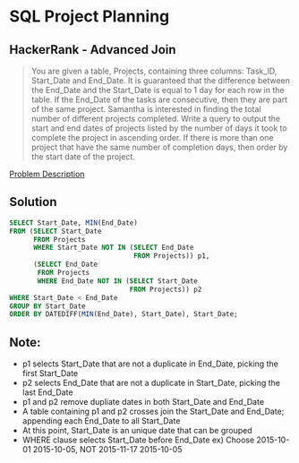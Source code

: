 # SQL Project Planning
## HackerRank - Advanced Join
> You are given a table, Projects, containing three columns: Task_ID, Start_Date and End_Date. 
> It is guaranteed that the difference between the End_Date and the Start_Date is equal to 1 day for each row in the table.
> If the End_Date of the tasks are consecutive, then they are part of the same project. 
> Samantha is interested in finding the total number of different projects completed.
> Write a query to output the start and end dates of projects listed by the number of days it took to complete the project in ascending order. 
> If there is more than one project that have the same number of completion days, then order by the start date of the project.

[Problem Description](https://www.hackerrank.com/challenges/sql-projects/problem?isFullScreen=true)

## Solution
```sql
SELECT Start_Date, MIN(End_Date)
FROM (SELECT Start_Date
      FROM Projects
      WHERE Start_Date NOT IN (SELECT End_Date
                               FROM Projects)) p1,
      (SELECT End_Date
       FROM Projects
       WHERE End_Date NOT IN (SELECT Start_Date
                              FROM Projects)) p2
WHERE Start_Date < End_Date
GROUP BY Start_Date
ORDER BY DATEDIFF(MIN(End_Date), Start_Date), Start_Date;
```
## Note:
- p1 selects Start_Date that are not a duplicate in End_Date, picking the first Start_Date
- p2 selects End_Date that are not a duplicate  in Start_Date, picking the last End_Date
- p1 and p2 remove dupliate dates in both Start_Date and End_Date
- A table containing p1 and p2 crosses join the Start_Date and End_Date; appending each End_Date to all Start_Date
- At this point, Start_Date is an unique date that can be grouped
- WHERE clause selects Start_Date before End_Date
  ex) Choose 2015-10-01 2015-10-05, NOT 2015-11-17 2015-10-05

